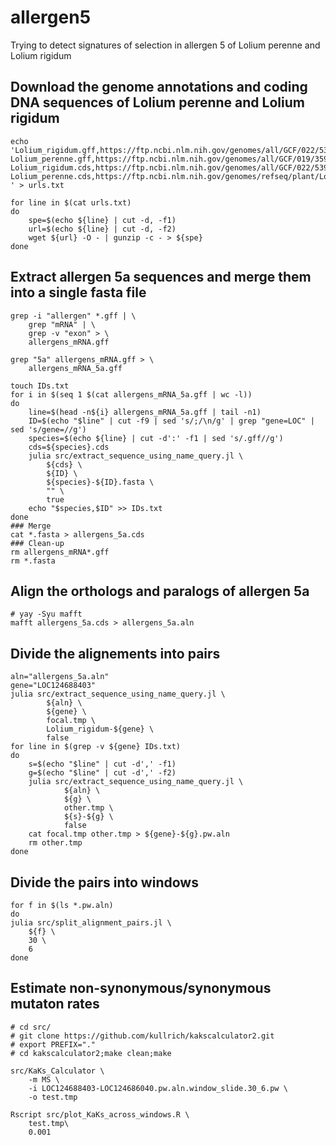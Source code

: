 # allergen5
Trying to detect signatures of selection in allergen 5 of Lolium perenne and Lolium rigidum

## Download the genome annotations and coding DNA sequences of Lolium perenne and Lolium rigidum
```shell
echo 'Lolium_rigidum.gff,https://ftp.ncbi.nlm.nih.gov/genomes/all/GCF/022/539/505/GCF_022539505.1_APGP_CSIRO_Lrig_0.1/GCF_022539505.1_APGP_CSIRO_Lrig_0.1_genomic.gff.gz
Lolium_perenne.gff,https://ftp.ncbi.nlm.nih.gov/genomes/all/GCF/019/359/855/GCF_019359855.1_MPB_Lper_Kyuss_1697/GCF_019359855.1_MPB_Lper_Kyuss_1697_genomic.gff.gz
Lolium_rigidum.cds,https://ftp.ncbi.nlm.nih.gov/genomes/all/GCF/022/539/505/GCF_022539505.1_APGP_CSIRO_Lrig_0.1/GCF_022539505.1_APGP_CSIRO_Lrig_0.1_cds_from_genomic.fna.gz
Lolium_perenne.cds,https://ftp.ncbi.nlm.nih.gov/genomes/refseq/plant/Lolium_perenne/latest_assembly_versions/GCF_019359855.1_MPB_Lper_Kyuss_1697/GCF_019359855.1_MPB_Lper_Kyuss_1697_cds_from_genomic.fna.gz
' > urls.txt

for line in $(cat urls.txt)
do
    spe=$(echo ${line} | cut -d, -f1)
    url=$(echo ${line} | cut -d, -f2)
    wget ${url} -O - | gunzip -c - > ${spe}
done

```

## Extract allergen 5a sequences and merge them into a single fasta file
```shell
grep -i "allergen" *.gff | \
    grep "mRNA" | \
    grep -v "exon" > \
    allergens_mRNA.gff

grep "5a" allergens_mRNA.gff > \
    allergens_mRNA_5a.gff

touch IDs.txt
for i in $(seq 1 $(cat allergens_mRNA_5a.gff | wc -l))
do
    line=$(head -n${i} allergens_mRNA_5a.gff | tail -n1)
    ID=$(echo "$line" | cut -f9 | sed 's/;/\n/g' | grep "gene=LOC" | sed 's/gene=//g')
    species=$(echo ${line} | cut -d':' -f1 | sed 's/.gff//g')
    cds=${species}.cds
    julia src/extract_sequence_using_name_query.jl \
        ${cds} \
        ${ID} \
        ${species}-${ID}.fasta \
        "" \
        true
    echo "$species,$ID" >> IDs.txt
done
### Merge
cat *.fasta > allergens_5a.cds
### Clean-up
rm allergens_mRNA*.gff
rm *.fasta
```

## Align the orthologs and paralogs of allergen 5a
```shell
# yay -Syu mafft
mafft allergens_5a.cds > allergens_5a.aln
```

## Divide the alignements into pairs
```shell
aln="allergens_5a.aln"
gene="LOC124688403"
julia src/extract_sequence_using_name_query.jl \
        ${aln} \
        ${gene} \
        focal.tmp \
        Lolium_rigidum-${gene} \
        false
for line in $(grep -v ${gene} IDs.txt)
do
    s=$(echo "$line" | cut -d',' -f1)
    g=$(echo "$line" | cut -d',' -f2)
    julia src/extract_sequence_using_name_query.jl \
            ${aln} \
            ${g} \
            other.tmp \
            ${s}-${g} \
            false
    cat focal.tmp other.tmp > ${gene}-${g}.pw.aln
    rm other.tmp
done
```

## Divide the pairs into windows
```shell
for f in $(ls *.pw.aln)
do
julia src/split_alignment_pairs.jl \
    ${f} \
    30 \
    6
done

```

## Estimate non-synonymous/synonymous mutaton rates
```shell
# cd src/
# git clone https://github.com/kullrich/kakscalculator2.git
# export PREFIX="."
# cd kakscalculator2;make clean;make

src/KaKs_Calculator \
    -m MS \
    -i LOC124688403-LOC124686040.pw.aln.window_slide.30_6.pw \
    -o test.tmp

Rscript src/plot_KaKs_across_windows.R \
    test.tmp\
    0.001
```